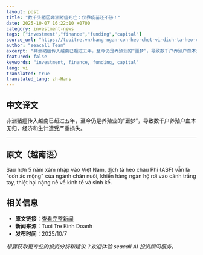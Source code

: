 ```yaml
---
layout: post
title: "数千头猪因非洲猪瘟死亡：仅靠疫苗还不够！"
date: 2025-10-07 16:22:10 +0700
category: investment-news
tags: ["investment","finance","funding","capital"]
source_url: "https://tuoitre.vn/hang-ngan-con-heo-chet-vi-dich-ta-heo-chau-phi-vac-xin-thoi-chua-du-20251007174951274.htm"
author: "seacall Team"
excerpt: "非洲猪瘟传入越南已超过五年，至今仍是养殖业的“噩梦”，导致数千户养殖户血本无归，经济和生计遭受严重损失。..."
featured: false
keywords: "investment, finance, funding, capital"
lang: vi
translated: true
translated_lang: zh-Hans
---
```


## 中文译文

非洲猪瘟传入越南已超过五年，至今仍是养殖业的“噩梦”，导致数千户养殖户血本无归，经济和生计遭受严重损失。

---

## 原文（越南语）

Sau hơn 5 năm xâm nhập vào Việt Nam, dịch tả heo châu Phi (ASF) vẫn là "cơn ác mộng" của ngành chăn nuôi, khiến hàng ngàn hộ rơi vào cảnh trắng tay, thiệt hại nặng nề về kinh tế và sinh kế.

## 相关信息

- **原文链接**：[查看完整新闻](https://tuoitre.vn/hang-ngan-con-heo-chet-vi-dich-ta-heo-chau-phi-vac-xin-thoi-chua-du-20251007174951274.htm)
- **新闻来源**：Tuoi Tre Kinh Doanh
- **发布时间**：2025/10/7

*想要获取更专业的投资分析和建议？欢迎体验 seacall AI 投资顾问服务。*